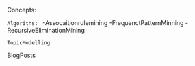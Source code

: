 Concepts:

`Algoriths:
`		-Assocaitionrulemining
		-FrequenctPatternMinning
		-RecursiveEliminationMining

	TopicModelling

BlogPosts
